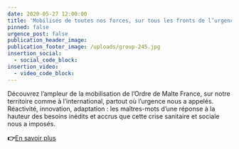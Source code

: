 ```yaml
---
date: 2020-05-27 12:00:00
title: 'Mobilisés de toutes nos forces, sur tous les fronts de l’urgence !'
pinned: false
urgence_post: false
publication_header_image:
publication_footer_image: /uploads/group-245.jpg
insertion_social:
  - social_code_block:
insertion_video:
  - video_code_block:
---
```


D&eacute;couvrez l’ampleur de la mobilisation de l’Ordre de Malte France, sur notre territoire comme &agrave; l’international, partout o&ugrave; l’urgence nous a appel&eacute;s. R&eacute;activit&eacute;, innovation, adaptation : les ma&icirc;tres-mots d’une r&eacute;ponse &agrave; la hauteur des besoins in&eacute;dits et accrus que cette crise sanitaire et sociale nous a impos&eacute;s.

**👉**[En savoir plus](https://covid19.ordredemaltefrance.org/newsletter1.html)
